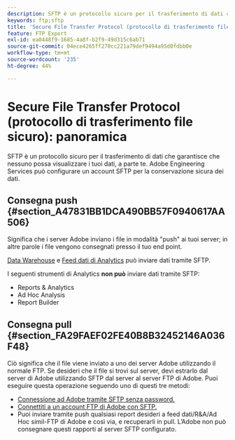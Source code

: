 ```yaml
---
description: SFTP è un protocollo sicuro per il trasferimento di dati che garantisce che nessuno possa visualizzare i tuoi dati, a parte te. Adobe Engineering Services può configurare un account SFTP per la conservazione sicura dei dati.
keywords: ftp;sftp
title: 'Secure File Transfer Protocol (protocollo di trasferimento file sicuro): panoramica'
feature: FTP Export
exl-id: ea0448f9-1685-4a8f-b2f9-49d315c6ab71
source-git-commit: 04ece4265ff270cc221a79def9494a95d0fdbb0e
workflow-type: tm+mt
source-wordcount: '235'
ht-degree: 44%

---
```


# Secure File Transfer Protocol (protocollo di trasferimento file sicuro): panoramica

SFTP è un protocollo sicuro per il trasferimento di dati che garantisce che nessuno possa visualizzare i tuoi dati, a parte te. Adobe Engineering Services può configurare un account SFTP per la conservazione sicura dei dati.

## Consegna push {#section_A47831BB1DCA490BB57F0940617AA506}

Significa che i server Adobe inviano i file in modalità &quot;push&quot; ai tuoi server; in altre parole i file vengono consegnati presso il tuo end point.

[Data Warehouse](/help/export/ftp-and-sftp/c-sftp/ftp-sftp-dw.md) e [Feed dati di Analytics](https://experienceleague.adobe.com/docs/analytics/export/analytics-data-feed/data-feed-overview.html?lang=it) può inviare dati tramite SFTP.

I seguenti strumenti di Analytics **non può** inviare dati tramite SFTP:

* Reports &amp; Analytics
* Ad Hoc Analysis
* Report Builder

## Consegna pull {#section_FA29FAEF02FE40B8B32452146A036F48}

Ciò significa che il file viene inviato a uno dei server Adobe utilizzando il normale FTP. Se desideri che il file si trovi sul server, devi estrarlo dal server di Adobe utilizzando SFTP dal server al server FTP di Adobe. Puoi eseguire questa operazione seguendo uno di questi tre metodi:

* [Connessione ad Adobe tramite SFTP senza password.](/help/export/ftp-and-sftp/c-sftp/ftp-sftp-cert-auth.md)
* [Connettiti a un account FTP di Adobe con SFTP.](/help/export/ftp-and-sftp/c-sftp/ftp-sftp-connect.md)
* Puoi inviare tramite push qualsiasi report desideri a feed dati/R&amp;A/Ad Hoc simil-FTP di Adobe e così via, e recuperarli in pull. L’Adobe non può consegnare questi rapporti al server SFTP configurato.
